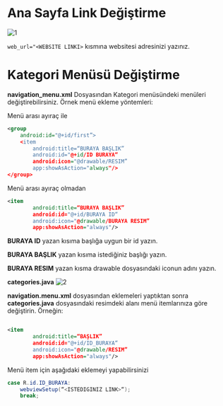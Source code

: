 # Ana Sayfa Link Değiştirme

![1](https://user-images.githubusercontent.com/25686023/42708450-089716ac-86e6-11e8-92a0-e5fcd5818c01.png)

```web_url="<WEBSITE LINKI>``` kısmına websitesi adresinizi yazınız.

# Kategori Menüsü Değiştirme

**navigation_menu.xml** Dosyasından Kategori menüsündeki menüleri değiştirebilirsiniz. Örnek menü ekleme yöntemleri:

Menü arası ayıraç ile
```xml
<group
    android:id="@+id/first”> 
    <item
        android:title=“BURAYA BAŞLIK”
        android:id="@+id/ID BURAYA“
        android:icon="@drawable/RESIM”
        app:showAsAction="always"/>
</group>
```
Menü arası ayıraç olmadan
```xml
<item
        android:title=“BURAYA BAŞLIK”
        android:id="@+id/BURAYA ID“
        android:icon="@drawable/BURAYA RESIM”
        app:showAsAction="always"/>
```

<p><b>BURAYA ID</b> yazan kısıma başlığa uygun bir id yazın.</p>
<p><b>BURAYA BAŞLIK</b> yazan kısıma istediğiniz başlığı yazın.</p>
<p><b>BURAYA RESIM</b> yazan kısma drawable dosyasındaki iconun adını yazın.</p>

**categories.java**
![2](https://user-images.githubusercontent.com/25686023/42708601-7ed5389e-86e6-11e8-938a-bd0201d86296.png)

**navigation.menu.xml** dosyasından eklemeleri yaptıktan sonra **categories.java** dosyasındaki resimdeki alanı menü itemlarınıza göre değiştirin. Örneğin:


```xml

<item
        android:title=“BAŞLIK”
        android:id="@+id/ID_BURAYA“
        android:icon="@drawable/RESIM”
        app:showAsAction="always"/>
```
Menü item için aşağıdaki eklemeyi yapabilirsinizi

```java
case R.id.ID_BURAYA:
    webviewSetup(“<ISTEDIGINIZ LINK>“);
    break;
```


